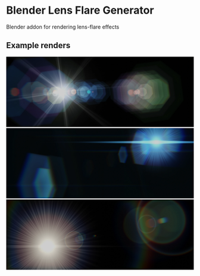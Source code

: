 # Blender Lens Flare Generator
Blender addon for rendering lens-flare effects

## Example renders
![Example render][example]
![Example render][example_anam]
![Example render][example_ring]

[example]: ca_render.webp
[example_anam]: anam_flare.webp
[example_ring]: rings.webp